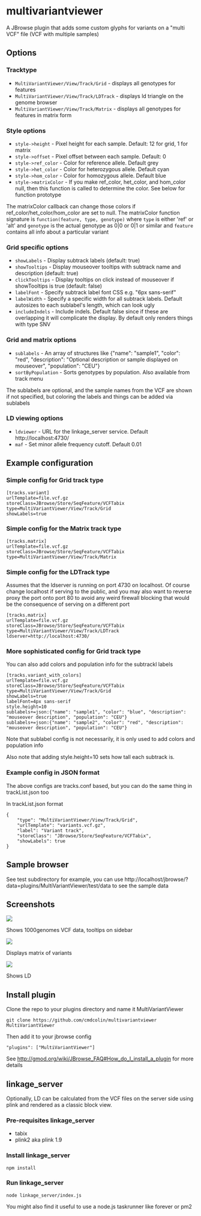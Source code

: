# multivariantviewer

A JBrowse plugin that adds some custom glyphs for variants on a "multi VCF" file (VCF with multiple samples)

## Options


### Tracktype
 
* `MultiVariantViewer/View/Track/Grid` - displays all genotypes for features
* `MultiVariantViewer/View/Track/LDTrack` - displays ld triangle on the genome browser
* `MultiVariantViewer/View/Track/Matrix` - displays all genotypes for features in matrix form

### Style options

* `style->height` - Pixel height for each sample. Default: 12 for grid, 1 for matrix
* `style->offset` - Pixel offset between each sample. Default: 0
* `style->ref_color` - Color for reference allele. Default grey
* `style->het_color` - Color for heterozygous allele. Default cyan
* `style->hom_color` - Color for homozygous allele. Default blue
* `style->matrixColor` - If you make ref_color, het_color, and hom_color null, then this function is called to determine the color. See below for function prototype


The matrixColor callback can change those colors if ref_color/het_color/hom_color are set to null. The matrixColor function signature is `function(feature, type, genotype)` where `type` is either 'ref' or 'alt' and `genotype` is the actual genotype as 0|0 or 0|1 or similar and `feature` contains all info about a particular variant

### Grid specific options

* `showLabels` - Display subtrack labels (default: true)
* `showTooltips` - Display mouseover tooltips with subtrack name and description (default: true)
* `clickTooltips` - Display tooltips on click instead of mouseover if showTooltips is true (default: false)
* `labelFont` - Specify subtrack label font CSS e.g. "6px sans-serif"
* `labelWidth` - Specify a specific width for all subtrack labels. Default autosizes to each sublabel's length, which can look ugly
* `includeIndels` - Include indels. Default false since if these are overlapping it will complicate the display. By default only renders things with type SNV

### Grid and matrix options

* `sublabels` - An array of structures like {"name": "sample1", "color": "red", "description": "Optional description or sample displayed on mouseover", "population": "CEU"}
* `sortByPopulation` - Sorts genotypes by population. Also available from track menu

The sublabels are optional, and the sample names from the VCF are shown if not specified, but coloring the labels and things can be added via sublabels

### LD viewing options

* `ldviewer` - URL for the linkage_server service. Default http://localhost:4730/
* `maf` - Set minor allele frequency cutoff. Default 0.01

## Example configuration

### Simple config for Grid track type

    [tracks.variant]
    urlTemplate=file.vcf.gz
    storeClass=JBrowse/Store/SeqFeature/VCFTabix
    type=MultiVariantViewer/View/Track/Grid
    showLabels=true
    
### Simple config for the Matrix track type

    [tracks.matrix]
    urlTemplate=file.vcf.gz
    storeClass=JBrowse/Store/SeqFeature/VCFTabix
    type=MultiVariantViewer/View/Track/Matrix

### Simple config for the LDTrack type

Assumes that the ldserver is running on port 4730 on localhost. Of course change localhost if serving to the public, and you may also want to reverse proxy the port onto port 80 to avoid any weird firewall blocking that would be the consequence of serving on a different port

    [tracks.matrix]
    urlTemplate=file.vcf.gz
    storeClass=JBrowse/Store/SeqFeature/VCFTabix
    type=MultiVariantViewer/View/Track/LDTrack
    ldserver=http://localhost:4730/
    
### More sophisticated config for Grid track type

You can also add colors and population info for the subtrackl labels
    
    [tracks.variant_with_colors]
    urlTemplate=file.vcf.gz
    storeClass=JBrowse/Store/SeqFeature/VCFTabix
    type=MultiVariantViewer/View/Track/Grid
    showLabels=true
    labelFont=4px sans-serif
    style.height=10
    sublabels+=json:{"name": "sample1", "color": "blue", "description": "mouseover description", "population": "CEU"}
    sublabels+=json:{"name": "sample2", "color": "red", "description": "mouseover description", "population": "CEU"}

Note that sublabel config is not necessarily, it is only used to add colors and population info

Also note that adding style.height=10 sets how tall each subtrack is. 

### Example config in JSON format

The above configs are tracks.conf based, but you can do the same thing in trackList.json too


In trackList.json format

    {
        "type": "MultiVariantViewer/View/Track/Grid",
        "urlTemplate": "variants.vcf.gz",
        "label": "Variant track",
        "storeClass": "JBrowse/Store/SeqFeature/VCFTabix",
        "showLabels": true
    }

## Sample browser

See test subdirectory for example, you can use http://localhost/jbrowse/?data=plugins/MultiVariantViewer/test/data to see the sample data



## Screenshots

![](img/example.png)

Shows 1000genomes VCF data, tooltips on sidebar

![](img/matrix.png)

Displays matrix of variants


![](img/ld.png)

Shows LD


## Install plugin

Clone the repo to your plugins directory and name it MultiVariantViewer

    git clone https://github.com/cmdcolin/multivariantviewer MultiVariantViewer

Then add it to your jbrowse config

    "plugins": ["MultiVariantViewer"]
    
See http://gmod.org/wiki/JBrowse_FAQ#How_do_I_install_a_plugin for more details

## linkage_server

Optionally, LD can be calculated from the VCF files on the server side using plink and rendered as a classic block view.

### Pre-requisites linkage_server

* tabix
* plink2 aka plink 1.9

### Install linkage_server

    npm install

### Run linkage_server

    node linkage_server/index.js

You might also find it useful to use a node.js taskrunner like forever or pm2



